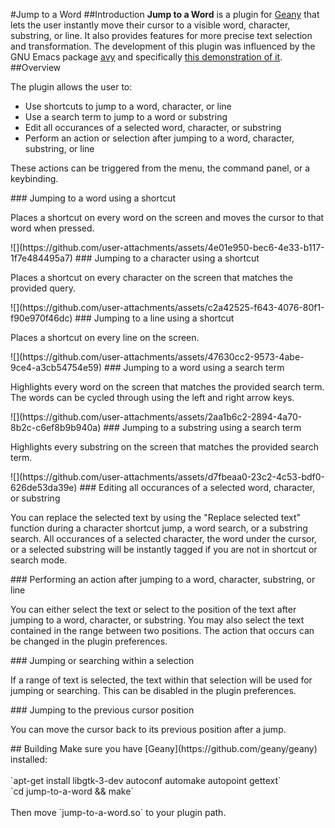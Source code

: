 #Jump to a Word
##Introduction
**Jump to a Word** is a plugin for [Geany](https://github.com/geany/geany) that lets the user instantly move their cursor to a visible word, character, substring, or line. It also provides features for more precise text selection and transformation. The development of this plugin was influenced by the GNU Emacs package [avy](https://github.com/abo-abo/avy) and specifically [this demonstration of it](https://www.youtube.com/watch?v=EsAkPl3On3E&t=1333s).
##Overview
<p>The plugin allows the user to:</p>
<ul>
  <li>Use shortcuts to jump to a word, character, or line</li>
  <li>Use a search term to jump to a word or substring</li>
  <li>Edit all occurances of a selected word, character, or substring</li>
  <li>Perform an action or selection after jumping to a word, character, substring, or line</li>
</ul>
<p>These actions can be triggered from the menu, the command panel, or a keybinding.</p>
### Jumping to a word using a shortcut
<p>Places a shortcut on every word on the screen and moves the cursor to that word when pressed.</p>
![](https://github.com/user-attachments/assets/4e01e950-bec6-4e33-b117-1f7e484495a7)
### Jumping to a character using a shortcut
<p>Places a shortcut on every character on the screen that matches the provided query.</p>
![](https://github.com/user-attachments/assets/c2a42525-f643-4076-80f1-f90e970f46dc)
### Jumping to a line using a shortcut
<p>Places a shortcut on every line on the screen.</p>
![](https://github.com/user-attachments/assets/47630cc2-9573-4abe-9ce4-a3cb54754e59)
### Jumping to a word using a search term
<p>Highlights every word on the screen that matches the provided search term. The words can be cycled through using the left and right arrow keys.</p>
![](https://github.com/user-attachments/assets/2aa1b6c2-2894-4a70-8b2c-c6ef8b9b940a)
### Jumping to a substring using a search term
<p>Highlights every substring on the screen that matches the provided search term.</p>
![](https://github.com/user-attachments/assets/d7fbeaa0-23c2-4c53-bdf0-626de53da39e)
### Editing all occurances of a selected word, character, or substring
<p>You can replace the selected text by using the "Replace selected text" function during a character shortcut jump, a word search, or a substring search. All occurances of a selected character, the word under the cursor, or a selected substring will be instantly tagged if you are not in shortcut or search mode.</p>
### Performing an action after jumping to a word, character, substring, or line
<p>You can either select the text or select to the position of the text after jumping to a word, character, or substring. You may also select the text contained in the range between two positions. The action that occurs can be changed in the plugin preferences.</p>
### Jumping or searching within a selection
<p>If a range of text is selected, the text within that selection will be used for jumping or searching. This can be disabled in the plugin preferences.<p>
### Jumping to the previous cursor position
<p>You can move the cursor back to its previous position after a jump.</p>
## Building
Make sure you have [Geany](https://github.com/geany/geany) installed:
<br>
<br>
`apt-get install libgtk-3-dev autoconf automake autopoint gettext`
<br>
`cd jump-to-a-word && make`
<br>
<br>
Then move `jump-to-a-word.so` to your plugin path.
